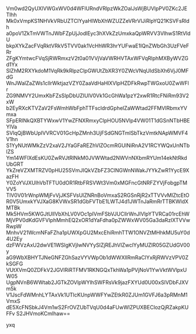 Vm0wd2QyUXlVWGxWV0d4WFlURndVRlpzWkZOalJsWjBUVlpPV0ZKc2JETlhh
Mk0xVmpKS1NHVkVRbUZTClYyaHlWbXhWZUZZeVRrVlJiRlpYQ21KSVFsRldh
a0poV1ZkTmVWTnJWbFZpUjJodlEyc3hXVkZzUmxkaQpWRVV3VlhwS1RtVldU
bkpXYkZacFVqRktVRkV5TVV0ak1VcHhWR3hrYUFwaE1IQnZWbGh3UzFVeFRr
ZFgKYmtwcFVqSjRWRmxzV2t0a01VVjVaVWRHVTAxWFVqRlphMXByWVZGd1Yx
SlZhM2RXYkdoM1VqRk9kRlpzClpGWUtZbXR3Y0ZWcVNqUldSbXh6VjJ0MFdG
WnJWalZaZWs1cllrWktjazVZY0ZaaVdHaHlXVlpHZDFkRwpTWGxoU0ZwWFlr
ZG9NMVY2UmxKbFZsSlpDbUZIUlV0Vk1GcGhWa1pzY2xwR1RtcFNiRm93V2xW
b2EyRXcKTVZaV2FsWmhWbFphTTFscldrdGphelZaWWtad2FFMVlRbmxYVmxa
SFpERlNkQXBTYWxwV1YwZFNXRmxyClpHOU5NVlp4VW01T1dGSnNTbHBEYlVa
SVlqQjBWbUpIVVRCV01GcHpZMnh3UjFSdGNGTmlSbTkzVmtkNApWMVF4V1hn
S1YyNUtWMkZzV2xaV2JYaGFaREZhVlZOcmRGUlNiRnA2V1RCYWQxUnNTblZS
Ym14WFlXdEsKU0ZwRVJtRlNkM0JVWWtad2NWVnNXbmRYUm14ekNtRkdUbGRT
YkZreVZXMTRZV0pHU25SVmJIQkVZbFZ3ClNGWnNWakJYYkZwR1YycE9XazFH
Y0ZoYVJXUlhVbTFTU0dOR1RtbFRSVWt3Vm0xMGFncGtNRFZYVjFobgpTMVV5
TlV0V01rWnpWMjFvVjJKSFVsUlZNRnBoVmxaS2RGSnRjR2xTTVVvMlZtcEtO
R0V5UmxkYVJXaG8KVWxSR1dGbFVTbE1LWTJ4d1JWTnJaRmRrTTBKWldXMTBk
Mk5HVm5KWGJtUllVbXhLV0VOc1pIVmFSbVJUCllrWnJlVlpYTVRCa01rcEhW
MjVPV0dKdGVFVlphMmhEQ2xOR1dYaFdha0pZWWxWV05Ga3daRzlXTVVwRwpW
MnhvV21WcmNFaFZha1pUWXpGU2MxcEhiRmhTTW1ONVZtMHhkMU5uY0d4U2Ey
dzFWVzAxU2dwVE1WSlgKVjIwNVYySlZjREJhVlZwclYyMUZlR05GZUdGV00y
aG9WbXBHYTJNeGNFZGhSazVYVWpOb1dWWXllRmRaClYxRjRWVzVPV0ZkSGFG
VUtXVmQ0ZDFkV2JGVlRiRTFMV1RKNGQxTkhWa1pPVjNoV1YwVktWVlpxUW05
UgpNVnB6WWtab2JGTkZOVlpWYlhSWFRsVk9jazFXYUd0U00xSlVDbFJXVm5k
V1JscFdWMnhLYTAxVk1UTlcKUnpWWFYwZEtkR0ZJUm1GVFJ6a3pRMnM1VmxS
dE5XcFNSbkJ4Vm1wS2FrOVZUbTVqU0d4aFUwWlZPUXBEClozQjRZakpKUFFv
S2JHVmoKCmlhaw==

yxq